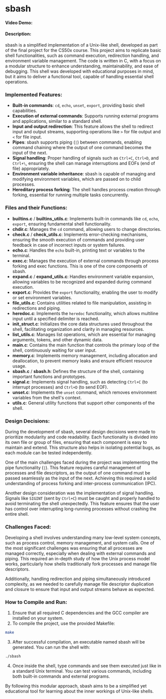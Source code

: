 # sbash
#### Video Demo:  <URL HERE>
#### Description:
sbash is a simplified implementation of a Unix-like shell, developed as part of the final project for the CS50x course. This project aims to replicate basic shell functionalities, such as command execution, redirection handling, and environment variable management. The code is written in C, with a focus on a modular structure to enhance understanding, maintainability, and ease of debugging. This shell was developed with educational purposes in mind, but it aims to deliver a functional tool, capable of handling essential shell operations.

### Implemented Features:

- **Built-in commands**: `cd`, `echo`, `unset`, `export`, providing basic shell capabilities.
- **Execution of external commands**: Supports running external programs and applications, similar to a standard shell.
- **Input and output redirection**: This feature allows the shell to redirect input and output streams, supporting operations like `>` for file output and `<` for file input.
- **Pipes**: sbash supports piping (`|`) between commands, enabling command chaining where the output of one command becomes the input of the next.
- **Signal handling**: Proper handling of signals such as `Ctrl+C`, `Ctrl+D`, and `Ctrl+\`, ensuring the shell can manage interruptions and EOFs (end of file) appropriately.
- **Environment variable inheritance**: sbash is capable of managing and modifying environment variables, which are passed on to child processes.
- **Hereditary process forking**: The shell handles process creation through forking, essential for running multiple tasks concurrently.

### Files and their Functions:

- **builtins.c** / **builtins_utils.c**: Implements built-in commands like `cd`, `echo`, `export`, ensuring fundamental shell functionality.
- **chdir.c**: Manages the `cd` command, allowing users to change directories.
- **check.c** / **check_utils.c**: Implements error-checking mechanisms, ensuring the smooth execution of commands and providing user feedback in case of incorrect inputs or system failures.
- **echo.c**: Handles the `echo` built-in, printing text or variables to the terminal.
- **exec.c**: Manages the execution of external commands through process forking and exec functions. This is one of the core components of sbash.
- **expand.c** / **expand_utils.c**: Handles environment variable expansion, allowing variables to be recognized and expanded during command execution.
- **export.c**: Provides the `export` functionality, enabling the user to modify or set environment variables.
- **file_utils.c**: Contains utilities related to file manipulation, assisting in redirections and piping.
- **heredoc.c**: Implements the `heredoc` functionality, which allows multiline input until a specified delimiter is reached.
- **init_struct.c**: Initializes the core data structures used throughout the shell, facilitating organization and clarity in managing resources.
- **list_utils.c**: Manages list operations, which are essential for managing arguments, tokens, and other dynamic data.
- **main.c**: Contains the main function that controls the primary loop of the shell, continuously waiting for user input.
- **memory.c**: Implements memory management, including allocation and deallocation, to prevent memory leaks and ensure efficient resource usage.
- **sbash.c** / **sbash.h**: Defines the structure of the shell, containing important functions and prototypes.
- **signal.c**: Implements signal handling, such as detecting `Ctrl+C` (to interrupt processes) and `Ctrl+D` (to send EOF).
- **unset.c**: Implements the `unset` command, which removes environment variables from the shell's context.
- **utils.c**: General utility functions that support other components of the shell.

### Design Decisions:

During the development of sbash, several design decisions were made to prioritize modularity and code readability. Each functionality is divided into its own file or group of files, ensuring that each component is easy to maintain and extend. This structure also helps in isolating potential bugs, as each module can be tested independently.

One of the main challenges faced during the project was implementing the pipe functionality (`|`). This feature requires careful management of processes and file descriptors, as the output of one command must be passed seamlessly as the input of the next. Achieving this required a solid understanding of process forking and inter-process communication (IPC).

Another design consideration was the implementation of signal handling. Signals like `SIGINT` (sent by `Ctrl+C`) must be caught and properly handled to avoid terminating the shell unexpectedly. This feature ensures that the user has control over interrupting long-running processes without crashing the entire shell.

### Challenges Faced:

Developing a shell involves understanding many low-level system concepts, such as process control, memory management, and system calls. One of the most significant challenges was ensuring that all processes are managed correctly, especially when dealing with external commands and piping. This required an in-depth study of how the Unix process model works, particularly how shells traditionally fork processes and manage file descriptors.

Additionally, handling redirection and piping simultaneously introduced complexity, as we needed to carefully manage file descriptor duplication and closure to ensure that input and output streams behave as expected.

### How to Compile and Run:

1. Ensure that all required C dependencies and the GCC compiler are installed on your system.
2. To compile the project, use the provided Makefile:
```bash
make
```
3. After successful compilation, an executable named sbash will be generated. You can run the shell with:
```bash
./sbash
```
4. Once inside the shell, type commands and see them executed just like in a standard Unix terminal. You can test various commands, including both built-in commands and external programs.

By following this modular approach, sbash aims to be a simplified yet educational tool for learning about the inner workings of Unix-like shells.
